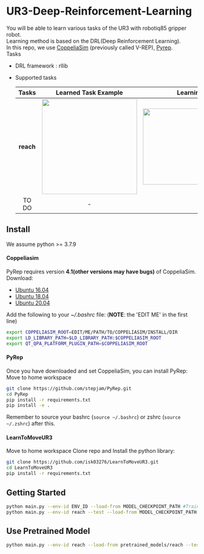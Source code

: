 # UR3-Deep-Reinforcement-Learning

You will be able to learn various tasks of the UR3 with robotiq85 gripper robot.  
Learning method is based on the DRL(Deep Reinforcement Learning).  
In this repo, we use [CoppeliaSim](http://www.coppeliarobotics.com/) (previously called V-REP), [Pyrep](https://github.com/stepjam/PyRep).  
Tasks  
- DRL framework : rllib 
- Supported tasks

  |Tasks|Learned Task Example|Learning Curve|
  |:---:|:---:|:---:|
  |**reach**|<img src="https://user-images.githubusercontent.com/23740495/178166394-40d4190d-54fe-4d86-9215-82fe99f71b62.gif" width="250" height="250"/>|<img src="https://user-images.githubusercontent.com/23740495/178166097-d6d2326f-2b63-455b-8489-94084f4a9fdf.png" width="300" height="200"/>|
  |TO DO|-|-|

## Install
We assume python >= 3.7.9  
#### Coppeliasim
PyRep requires version **4.1(other versions may have bugs)** of CoppeliaSim. Download: 
- [Ubuntu 16.04](https://www.coppeliarobotics.com/files/CoppeliaSim_Edu_V4_1_0_Ubuntu16_04.tar.xz)
- [Ubuntu 18.04](https://www.coppeliarobotics.com/files/CoppeliaSim_Edu_V4_1_0_Ubuntu18_04.tar.xz)
- [Ubuntu 20.04](https://www.coppeliarobotics.com/files/CoppeliaSim_Edu_V4_1_0_Ubuntu20_04.tar.xz)

Add the following to your *~/.bashrc* file: (__NOTE__: the 'EDIT ME' in the first line)  
```bash
export COPPELIASIM_ROOT=EDIT/ME/PATH/TO/COPPELIASIM/INSTALL/DIR
export LD_LIBRARY_PATH=$LD_LIBRARY_PATH:$COPPELIASIM_ROOT
export QT_QPA_PLATFORM_PLUGIN_PATH=$COPPELIASIM_ROOT
```

#### PyRep
Once you have downloaded and set CoppeliaSim, you can install PyRep:
Move to home workspace
```bash
git clone https://github.com/stepjam/PyRep.git
cd PyRep
pip install -r requirements.txt
pip install -e .
```

Remember to source your bashrc (`source ~/.bashrc`) or 
zshrc (`source ~/.zshrc`) after this.


#### LearnToMoveUR3
Move to home workspace
Clone repo and Install the python library:
```bash
git clone https://github.com/isk03276/LearnToMoveUR3.git
cd LearnToMoveUR3
pip install -r requirements.txt
```


## Getting Started
```bash
python main.py --env-id ENV_ID --load-from MODEL_CHECKPOINT_PATH #Train
python main.py --env-id reach --test --load-from MODEL_CHECKPOINT_PATH #Test
```


## Use Pretrained Model
```bash
python main.py --env-id reach --load-from pretrained_models/reach --test
```

